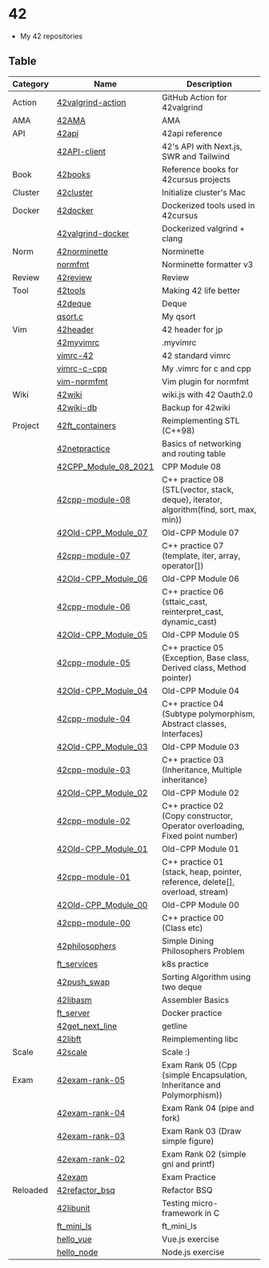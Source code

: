# 42
- My 42 repositories

## Table

| Category | Name                                                                       | Description                                                                               |
|----------|----------------------------------------------------------------------------|-------------------------------------------------------------------------------------------|
| Action   | [42valgrind-action](https://github.com/solareenlo/42valgrind-action)       | GitHub Action for 42valgrind                                                              |
| AMA      | [42AMA](https://github.com/solareenlo/42AMA)                               | AMA                                                                                       |
| API      | [42api](https://github.com/solareenlo/42api)                               | 42api reference                                                                           |
|          | [42API-client](https://github.com/solareenlo/42API-client)                 | 42's API with Next.js, SWR and Tailwind                                                   |
| Book     | [42books](https://github.com/solareenlo/42books)                           | Reference books for 42cursus projects                                                     |
| Cluster  | [42cluster](https://github.com/solareenlo/42cluster)                       | Initialize cluster's Mac                                                                  |
| Docker   | [42docker](https://github.com/solareenlo/42docker)                         | Dockerized tools used in 42cursus                                                         |
|          | [42valgrind-docker](https://github.com/solareenlo/42valgrind-docker)       | Dockerized valgrind + clang                                                               |
| Norm     | [42norminette](https://github.com/solareenlo/42norminette)                 | Norminette                                                                                |
|          | [normfmt](https://github.com/solareenlo/normfmt)                           | Norminette formatter v3                                                                   |
| Review   | [42review](https://github.com/solareenlo/42review)                         | Review                                                                                    |
| Tool     | [42tools](https://github.com/solareenlo/42tools)                           | Making 42 life better                                                                     |
|          | [42deque](https://github.com/solareenlo/42deque)                           | Deque                                                                                     |
|          | [qsort.c](https://github.com/solareenlo/qsort.c)                           | My qsort                                                                                  |
| Vim      | [42header](https://github.com/solareenlo/42header)                         | 42 header for jp                                                                          |
|          | [42myvimrc](https://github.com/solareenlo/42myvimrc)                       | .myvimrc                                                                                  |
|          | [vimrc-42](https://github.com/solareenlo/vimrc-42)                         | 42 standard vimrc                                                                         |
|          | [vimrc-c-cpp](https://github.com/solareenlo/vimrc-c-cpp)                   | My .vimrc for c and cpp                                                                   |
|          | [vim-normfmt](https://github.com/solareenlo/vim-normfmt)                   | Vim plugin for normfmt                                                                    |
| Wiki     | [42wiki](https://github.com/solareenlo/42wiki)                             | wiki.js with 42 Oauth2.0                                                                  |
|          | [42wiki-db](https://github.com/solareenlo/42wiki-db)                       | Backup for 42wiki                                                                         |
| Project  | [42ft_containers](https://github.com/solareenlo/42ft_containers)           | Reimplementing STL (C++98)                                                                |
|          | [42netpractice](https://github.com/solareenlo/42netpractice)               | Basics of networking and routing table                                                    |
|          | [42CPP_Module_08_2021](https://github.com/solareenlo/42CPP_Module_08_2021) | CPP Module 08                                                                             |
|          | [42cpp-module-08](https://github.com/solareenlo/42cpp-module-08)           | C++ practice 08<br>(STL(vector, stack, deque), iterator, algorithm(find, sort, max, min)) |
|          | [42Old-CPP_Module_07](https://github.com/solareenlo/42Old-CPP_Module_07)   | Old-CPP Module 07                                                                         |
|          | [42cpp-module-07](https://github.com/solareenlo/42cpp-module-07)           | C++ practice 07<br>(template, iter, array, operator[])                                    |
|          | [42Old-CPP_Module_06](https://github.com/solareenlo/42Old-CPP_Module_06)   | Old-CPP Module 06                                                                         |
|          | [42cpp-module-06](https://github.com/solareenlo/42cpp-module-06)           | C++ practice 06<br>(sttaic_cast, reinterpret_cast, dynamic_cast)                          |
|          | [42Old-CPP_Module_05](https://github.com/solareenlo/42Old-CPP_Module_05)   | Old-CPP Module 05                                                                         |
|          | [42cpp-module-05](https://github.com/solareenlo/42cpp-module-05)           | C++ practice 05<br>(Exception, Base class, Derived class, Method pointer)                 |
|          | [42Old-CPP_Module_04](https://github.com/solareenlo/42Old-CPP_Module_04)   | Old-CPP Module 04                                                                         |
|          | [42cpp-module-04](https://github.com/solareenlo/42cpp-module-04)           | C++ practice 04<br>(Subtype polymorphism, Abstract classes, Interfaces)                   |
|          | [42Old-CPP_Module_03](https://github.com/solareenlo/42Old-CPP_Module_03)   | Old-CPP Module 03                                                                         |
|          | [42cpp-module-03](https://github.com/solareenlo/42cpp-module-03)           | C++ practice 03<br>(Inheritance, Multiple inheritance)                                    |
|          | [42Old-CPP_Module_02](https://github.com/solareenlo/42Old-CPP_Module_02)   | Old-CPP Module 02                                                                         |
|          | [42cpp-module-02](https://github.com/solareenlo/42cpp-module-02)           | C++ practice 02<br>(Copy constructor, Operator overloading, Fixed point number)           |
|          | [42Old-CPP_Module_01](https://github.com/solareenlo/42Old-CPP_Module_01)   | Old-CPP Module 01                                                                         |
|          | [42cpp-module-01](https://github.com/solareenlo/42cpp-module-01)           | C++ practice 01<br>(stack, heap, pointer, reference, delete[], overload, stream)          |
|          | [42Old-CPP_Module_00](https://github.com/solareenlo/42Old-CPP_Module_00)   | Old-CPP Module 00                                                                         |
|          | [42cpp-module-00](https://github.com/solareenlo/42cpp-module-00)           | C++ practice 00<br>(Class etc)                                                            |
|          | [42philosophers](https://github.com/solareenlo/42philosophers)             | Simple Dining Philosophers Problem                                                        |
|          | [ft_services](https://github.com/solareenlo/ft_services)                   | k8s practice                                                                              |
|          | [42push_swap](https://github.com/solareenlo/42push_swap)                   | Sorting Algorithm using two deque                                                         |
|          | [42libasm](https://github.com/solareenlo/42libasm)                         | Assembler Basics                                                                          |
|          | [ft_server](https://github.com/solareenlo/ft_server)                       | Docker practice                                                                           |
|          | [42get_next_line](https://github.com/solareenlo/42get_next_line)           | getline                                                                                   |
|          | [42libft](https://github.com/solareenlo/42libft)                           | Reimplementing libc                                                                       |
| Scale    | [42scale](https://github.com/solareenlo/42scale)                           | Scale :)                                                                                  |
| Exam     | [42exam-rank-05](https://github.com/solareenlo/42exam-rank-05)             | Exam Rank 05 (Cpp (simple Encapsulation, Inheritance and Polymorphism))                   |
|          | [42exam-rank-04](https://github.com/solareenlo/42exam-rank-04)             | Exam Rank 04 (pipe and fork)                                                              |
|          | [42exam-rank-03](https://github.com/solareenlo/42exam-rank-03)             | Exam Rank 03 (Draw simple figure)                                                         |
|          | [42exam-rank-02](https://github.com/solareenlo/42exam-rank-02)             | Exam Rank 02 (simple gnl and printf)                                                      |
|          | [42exam](https://github.com/solareenlo/42exam)                             | Exam Practice                                                                             |
| Reloaded | [42refactor_bsq](https://github.com/solareenlo/42refactor_bsq)             | Refactor BSQ                                                                              |
|          | [42libunit](https://github.com/solareenlo/42libunit)                       | Testing micro-framework in C                                                              |
|          | [ft_mini_ls](https://github.com/solareenlo/ft_mini_ls)                     | ft_mini_ls                                                                                |
|          | [hello_vue](https://github.com/solareenlo/hello_vue)                       | Vue.js exercise                                                                           |
|          | [hello_node](https://github.com/solareenlo/hello_node)                     | Node.js exercise                                                                          |
